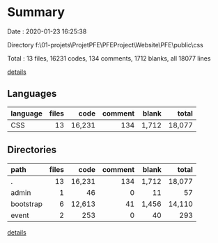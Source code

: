 # Summary

Date : 2020-01-23 16:25:38

Directory f:\01-projets\ProjetPFE\PFEProject\Website\PFE\public\css

Total : 13 files,  16231 codes, 134 comments, 1712 blanks, all 18077 lines

[details](details.md)

## Languages
| language | files | code | comment | blank | total |
| :--- | ---: | ---: | ---: | ---: | ---: |
| CSS | 13 | 16,231 | 134 | 1,712 | 18,077 |

## Directories
| path | files | code | comment | blank | total |
| :--- | ---: | ---: | ---: | ---: | ---: |
| . | 13 | 16,231 | 134 | 1,712 | 18,077 |
| admin | 1 | 46 | 0 | 11 | 57 |
| bootstrap | 6 | 12,613 | 41 | 1,456 | 14,110 |
| event | 2 | 253 | 0 | 40 | 293 |

[details](details.md)